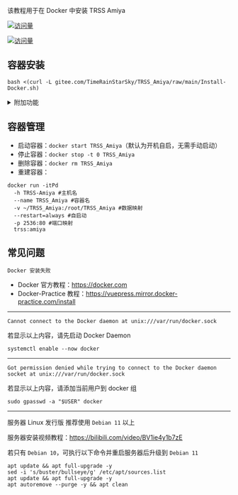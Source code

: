 该教程用于在 Docker 中安装 TRSS Amiya

[![访问量](https://visitor-badge.glitch.me/badge?page_id=TimeRainStarSky.TRSS_Amiya-Docker&right_color=red&left_text=访%20问%20量)](https://docker.com)

[![访问量](https://profile-counter.glitch.me/TimeRainStarSky-TRSS_Amiya-Docker/count.svg)](https://docker.com)

## 容器安装

```
bash <(curl -L gitee.com/TimeRainStarSky/TRSS_Amiya/raw/main/Install-Docker.sh)
```

<details><summary>附加功能</summary>

自定义 安装路径 `DIR` 启动命令 `CMD` 容器名 `DKNAME` （可用于多开）

举例：将脚本安装至 `/Bot` 启动命令 `trss` 容器名 `TRSS` 

```
DIR=/Bot CMD=trss DKNAME=TRSS bash <(x
```

</details>

## 容器管理

- 启动容器：`docker start TRSS_Amiya`（默认为开机自启，无需手动启动）
- 停止容器：`docker stop -t 0 TRSS_Amiya`
- 删除容器：`docker rm TRSS_Amiya`
- 重建容器：

```
docker run -itPd
  -h TRSS-Amiya #主机名
  --name TRSS_Amiya #容器名
  -v ~/TRSS_Amiya:/root/TRSS_Amiya #数据映射
  --restart=always #自启动
  -p 2536:80 #端口映射
  trss:amiya
```

## 常见问题

```
Docker 安装失败
```

- Docker 官方教程：<https://docker.com>
- Docker-Practice 教程：<https://vuepress.mirror.docker-practice.com/install>

---

```
Cannot connect to the Docker daemon at unix:///var/run/docker.sock
```

若显示以上内容，请先启动 Docker Daemon

```
systemctl enable --now docker
```

---

```
Got permission denied while trying to connect to the Docker daemon socket at unix:///var/run/docker.sock
```

若显示以上内容，请添加当前用户到 docker 组

```
sudo gpasswd -a "$USER" docker
```

---

服务器 Linux 发行版 推荐使用 `Debian 11` 以上

服务器安装视频教程：<https://bilibili.com/video/BV1ie4y1b7zE>

若只有 `Debian 10`，可执行以下命令并重启服务器后升级到 `Debian 11`

```
apt update && apt full-upgrade -y
sed -i 's/buster/bullseye/g' /etc/apt/sources.list
apt update && apt full-upgrade -y
apt autoremove --purge -y && apt clean
```
